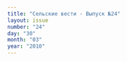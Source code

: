 ```yaml
---
title: "Сельские вести - Выпуск №24"
layout: issue
number: "24"
day: "30"
month: "03"
year: "2010"
---
```

